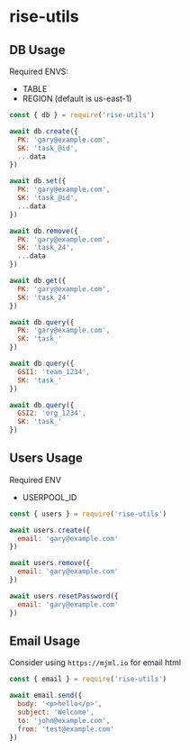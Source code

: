 # rise-utils

## DB Usage

Required ENVS:

- TABLE
- REGION (default is us-east-1)

```js
const { db } = require('rise-utils')

await db.create({
  PK: 'gary@example.com',
  SK: 'task_@id',
  ...data
})

await db.set({
  PK: 'gary@example.com',
  SK: 'task_@id',
  ...data
})

await db.remove({
  PK: 'gary@example.com',
  SK: 'task_24',
  ...data
})

await db.get({
  PK: 'gary@example.com',
  SK: 'task_24'
})

await db.query({
  PK: 'gary@example.com',
  SK: 'task_'
})

await db.query({
  GSI1: 'team_1234',
  SK: 'task_'
})

await db.query({
  GSI2: 'org_1234',
  SK: 'task_'
})
```

## Users Usage

Required ENV

- USERPOOL_ID

```js
const { users } = require('rise-utils')

await users.create({
  email: 'gary@example.com'
})

await users.remove({
  email: 'gary@example.com'
})

await users.resetPassword({
  email: 'gary@example.com'
})
```

## Email Usage

Consider using `https://mjml.io` for email html

```js
const { email } = require('rise-utils')

await email.send({
  body: '<p>hello</p>',
  subject: 'Welcome',
  to: 'john@example.com',
  from: 'test@example.com'
})
```
